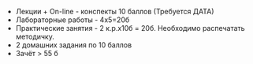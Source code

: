 - Лекции + On-line - конспекты 10 баллов (Требуется ДАТА)
- Лабораторные работы - 4x5=20б
- Практические занятия - 2 к.р.x10б = 20б. Необходимо распечатать методичку.
- 2 домашних задания по 10 баллов
- Зачёт > 55 б
